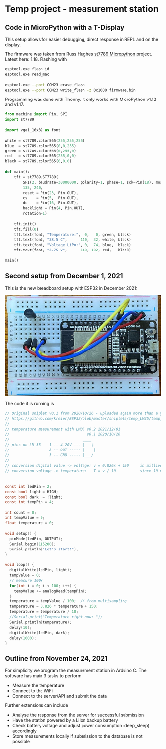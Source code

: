 # Temp project - measurement station

## Code in MicroPython with a T-Display

This setup allows for easier debugging, direct response in REPL and on the display.

The firmware was taken from Russ Hughes [st7789 Micropython](https://github.com/russhughes/st7789_mpy/) project. Latest here: 1.18. Flashing with
``` sh
esptool.exe flash_id
esptool.exe read_mac

esptool.exe --port COM23 erase_flash
esptool.exe --port COM23 write_flash -z 0x1000 firmware.bin
```

Programming was done with Thonny. It only works with MicroPython v1.12 and v1.17.

``` py
from machine import Pin, SPI
import st7789

import vga1_16x32 as font

white = st7789.color565(255,255,255)
blue  = st7789.color565(0,0,255)
green = st7789.color565(0,255,0)
red   = st7789.color565(255,0,0)
black = st7789.color565(0,0,0)

def main():
    tft = st7789.ST7789(
        SPI(2, baudrate=30000000, polarity=1, phase=1, sck=Pin(18), mosi=Pin(19)),
        135, 240,
        reset = Pin(23, Pin.OUT),
        cs    = Pin(5,  Pin.OUT),
        dc    = Pin(16, Pin.OUT),
        backlight = Pin(4, Pin.OUT),
        rotation=1)

    tft.init()
    tft.fill(0)
    tft.text(font, "Temperature:",  0,   0, green, black)
    tft.text(font, "38.5 C",      140,  32, white, black)
    tft.text(font, "Voltage LiPo:", 0,  74, blue,  black)
    tft.text(font, "3.75 V",      140, 102, red,   black)

main()
```

## Second setup from December 1, 2021

This is the new breadboard setup with ESP32 in December 2021:

![esp32_2021](esp32_2021.jpg)

The code it is running is
``` c
// Original sniplet v0.1 from 2020/10/26 - uploaded again more than a year later
// https://github.com/kreier/ESP32/blob/master/sniplets/temp_LM35/temp_LM35.ino
//
// temperature measurement with LM35 v0.2 2021/12/01
//                                   v0.1 2020/10/26
//                                 ____
// pins on LM 35    1 -- 4-20V --- |   \
//                  2 -- OUT ----- |    |
//                  3 -- GND ----- |___/
//
// conversion digital value -> voltage: v = 0.826x + 150     in millivolt
// conversion voltage -> temperature:   T = v / 10           since 10 mV per degree Celcius


const int ledPin = 2;
const bool light = HIGH;
const bool dark  = !light;
const int tempPin = 4;

int count = 0; 
int tempValue = 0;
float temperature = 0;

void setup() {
  pinMode(ledPin, OUTPUT);
  Serial.begin(115200);
  Serial.println("Let's start!");
}  

void loop() {
  digitalWrite(ledPin, light);
  tempValue = 0;
  // measure 100x
  for(int i = 0; i < 100; i++) {
    tempValue += analogRead(tempPin);
  }
  temperature = tempValue / 100;  // from multisampling
  temperature = 0.826 * temperature + 150;
  temperature = temperature / 10; 
  //Serial.print("Temperature right now: ");
  Serial.println(temperature);
  delay(10);
  digitalWrite(ledPin, dark);
  delay(1000);
}
```

## Outline from November 24, 2021

For simplicity we program the measurement station in Arduino C.  The software has main 3 tasks to perform

- Measure the temperature
- Connect to the WiFi
- Connect to the server/API and submit the data

Further extensions can include

- Analyse the response from the server for successful submission
- Have the station powered by a LiIon backup battery
- Check battery voltage and adjust power consumption (deep_sleep) accordingly
- Store measurements locally if submission to the database is not possible
